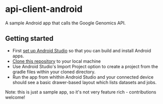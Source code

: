 # api-client-android
A sample Android app that calls the Google Genomics API.

## Getting started
* First [set up Android Studio](http://developer.android.com/sdk/index.html) 
  so that you can build and install Android apps.
* [Clone this repository](https://help.github.com/articles/working-with-repositories/)
  to your local machine
* Use Android Studio's Import Project option to create a project from
  the gradle files within your cloned directory.
* Run the app from whithin Android Studio and your connected device should see a basic
  drawer-based layout which lists datasets and jobs. 


Note: this is just a sample app, so it's not very feature rich - contributions welcome!

